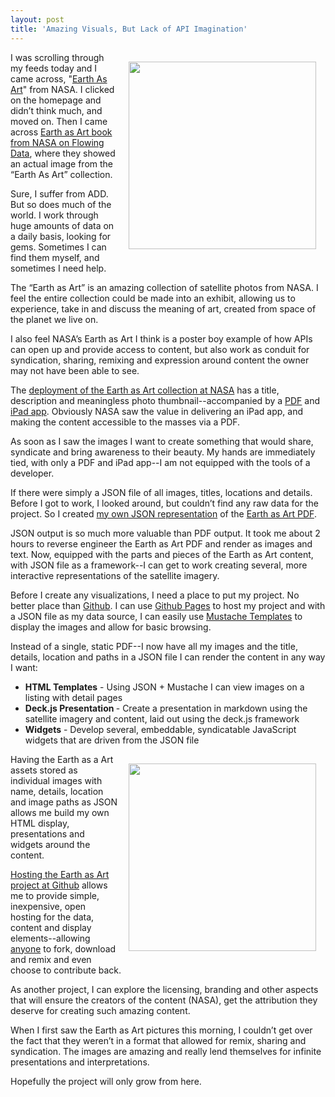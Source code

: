 ```yaml
---
layout: post
title: 'Amazing Visuals, But Lack of API Imagination'
---
```

<p><a href="http://kinlane.github.com/earth-as-art/index.html" target="_blank"><img style="padding: 15px;" src="https://s3.amazonaws.com/kinlane-productions/earth-as-art/desolation-canyon.jpeg" alt="" width="300" align="right" /></a></p>
<p>I was scrolling through my feeds today and I came across, "<a href="http://www.nasa.gov/connect/ebooks/earth_art_detail.html">Earth As Art</a>" from NASA.  I clicked on the homepage and didn&rsquo;t think much, and moved on.  Then I came across <a href="http://flowingdata.com/2012/12/21/earth-as-art-from-nasa/">Earth as Art book from NASA on Flowing Data</a>, where they showed an actual image from the &ldquo;Earth As Art&rdquo; collection.</p>
<p>Sure, I suffer from ADD.  But so does much of the world.  I work through huge amounts of data on a daily basis, looking for gems.  Sometimes I can find them myself, and sometimes I need help.</p>
<p>The &ldquo;Earth as Art&rdquo; is an amazing collection of satellite photos from NASA.   I feel the entire collection could be made into an exhibit, allowing us to experience, take in and discuss the meaning of art, created from space of the planet we live on.</p>
<p>I also feel NASA&rsquo;s Earth as Art I think is a poster boy example of how APIs can open up and provide access to content, but also work as conduit for syndication, sharing, remixing and expression around content the owner may not have been able to see.</p>
<p>The <a href="http://www.nasa.gov/connect/ebooks/earth_art_detail.html">deployment of the Earth as Art collection at NASA</a> has a title, description and meaningless photo thumbnail--accompanied by a <a href="http://www.nasa.gov/pdf/703154main_earth_art-ebook.pdf">PDF</a> and <a href="https://itunes.apple.com/us/app/nasa-earth-as-art/id577527077?mt=8">iPad app</a>.  Obviously NASA saw the value in delivering an iPad app, and making the content accessible to the masses via a PDF.</p>
<p>As soon as I saw the images I want to create something that would share, syndicate and bring awareness to their beauty.  My hands are immediately tied, with only a PDF and iPad app--I am not equipped with the tools of a developer.</p>
<p>If there were simply a JSON file of all images, titles, locations and details. Before I got to work, I looked around, but couldn&rsquo;t find any raw data for the project.  So I created <a href="https://raw.github.com/kinlane/earth-as-art/gh-pages/data/photos.json">my own JSON representation</a> of the <a href="http://www.nasa.gov/pdf/703154main_earth_art-ebook.pdf">Earth as Art PDF</a>.</p>
<p>JSON output is so much more valuable than PDF output.  It took me about 2 hours to reverse engineer the Earth as Art PDF and render as images and text.  Now, equipped with the parts and pieces of the Earth as Art content, with JSON file as a framework--I can get to work creating several, more interactive representations of the satellite imagery.</p>
<p>Before I create any visualizations, I need a place to put my project.  No better place than <a href="/admin/blog/http:/github.com">Github</a>.  I can use <a href="http://pages.github.com/">Github Pages</a> to host my project and with a JSON file as my data source, I can easily use <a href="http://mustache.github.com/">Mustache Templates</a> to display the images and allow for basic browsing.</p>
<p>Instead of a single, static PDF--I now have all my images and the title, details, location and paths in a JSON file I can render the content in any way I want:</p>
<ul class="mainlist">
<li><strong>HTML Templates</strong> - Using JSON + Mustache I can view images on a listing with detail pages</li>
<li><strong>Deck.js Presentation </strong>- Create a presentation in markdown using the satellite imagery and content, laid out using the deck.js framework</li>
<li><strong>Widgets</strong> - Develop several, embeddable, syndicatable JavaScript widgets that are driven from the JSON file</li>
</ul>
<p><a href="http://kinlane.github.com/earth-as-art/index.html" target="_blank"><img style="padding: 15px;" src="https://s3.amazonaws.com/kinlane-productions/earth-as-art/great-salt-desert.jpeg" alt="" width="300" align="right" /></a></p>
<p>Having the Earth as a Art assets stored as individual images with name, details, location and image paths as JSON allows me build my own HTML display, presentations and widgets around the content.</p>
<p><a href="http://kinlane.github.com/earth-as-art/index.html" target="_blank">Hosting the Earth as Art project at Github</a> allows me to provide simple, inexpensive, open hosting for the data, content and display elements--allowing <span style="text-decoration: underline;">anyone</span> to fork, download and remix and even choose to contribute back.</p>
<p>As another project, I can explore the licensing, branding and other aspects that will ensure the creators of the content (NASA), get the attribution they deserve for creating such amazing content.</p>
<p>When I first saw the Earth as Art pictures this morning, I couldn&rsquo;t get over the fact that they weren&rsquo;t in a format that allowed for remix, sharing and syndication.  The images are amazing and really lend themselves for infinite presentations and interpretations.</p>
<p>Hopefully the project will only grow from here.</p>